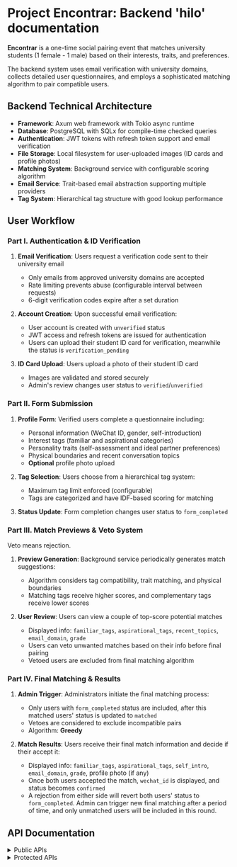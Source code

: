 # Project Encontrar: Backend 'hilo' documentation

**Encontrar** is a one-time social pairing event that matches university students (1 female - 1 male) based on their interests, traits, and preferences.

The backend system uses email verification with university domains, collects detailed user questionnaires, and employs a sophisticated matching algorithm to pair compatible users.

## Backend Technical Architecture

- **Framework**: Axum web framework with Tokio async runtime
- **Database**: PostgreSQL with SQLx for compile-time checked queries
- **Authentication**: JWT tokens with refresh token support and email verification
- **File Storage**: Local filesystem for user-uploaded images (ID cards and profile photos)
- **Matching System**: Background service with configurable scoring algorithm
- **Email Service**: Trait-based email abstraction supporting multiple providers
- **Tag System**: Hierarchical tag structure with good lookup performance

## User Workflow

### Part I. Authentication & ID Verification

1. **Email Verification**: Users request a verification code sent to their university email
   - Only emails from approved university domains are accepted
   - Rate limiting prevents abuse (configurable interval between requests)
   - 6-digit verification codes expire after a set duration

2. **Account Creation**: Upon successful email verification:
   - User account is created with `unverified` status
   - JWT access and refresh tokens are issued for authentication
   - Users can upload their student ID card for verification, meanwhile the status is `verification_pending`

3. **ID Card Upload**: Users upload a photo of their student ID card
   - Images are validated and stored securely
   - Admin's review changes user status to `verified`/`unverified`

### Part II. Form Submission

1. **Profile Form**: Verified users complete a questionnaire including:
   - Personal information (WeChat ID, gender, self-introduction)
   - Interest tags (familiar and aspirational categories)
   - Personality traits (self-assessment and ideal partner preferences)
   - Physical boundaries and recent conversation topics
   - **Optional** profile photo upload

2. **Tag Selection**: Users choose from a hierarchical tag system:
   - Maximum tag limit enforced (configurable)
   - Tags are categorized and have IDF-based scoring for matching

3. **Status Update**: Form completion changes user status to `form_completed`

### Part III. Match Previews & Veto System

Veto means rejection.

1. **Preview Generation**: Background service periodically generates match suggestions:
   - Algorithm considers tag compatibility, trait matching, and physical boundaries
   - Matching tags receive higher scores, and complementary tags receive lower scores

2. **User Review**: Users can view a couple of top-score potential matches
   - Displayed info: `familiar_tags`, `aspirational_tags`, `recent_topics`, `email_domain`, `grade`
   - Users can veto unwanted matches based on their info before final pairing
   - Vetoed users are excluded from final matching algorithm

### Part IV. Final Matching & Results

1. **Admin Trigger**: Administrators initiate the final matching process:
   - Only users with `form_completed` status are included, after this matched users' status is updated to `matched`
   - Vetoes are considered to exclude incompatible pairs
   - Algorithm: **Greedy**

2. **Match Results**: Users receive their final match information and decide if their accept it:
   - Displayed info: `familiar_tags`, `aspirational_tags`, `self_intro`, `email_domain`, `grade`, profile photo (if any)
   - Once both users accepted the match, `wechat_id` is displayed, and status becomes `confirmed`
   - A rejection from either side will revert both users' status to `form_completed`. Admin can trigger new final matching after a period of time, and only unmatched users will be included in this round.

## API Documentation

<details>
<summary>Public APIs</summary>

### Public APIs

#### Authentication Endpoints

- `POST /api/auth/send-code` - Send verification code to email
  - JSON request body: `email`
  - Rate limited per email address
  - Only accepts university domain emails
  - Returns `202 Accepted`

- `POST /api/auth/verify-code` - Verify email code and get JWT tokens
  - JSON request body: `email`, `code`
  - Creates user account and issues token pair
  - Returns `200 OK` with tokens and expiration time
  - Response:

  ```json
  {
    "access_token": "eyJ0eXAiOiJKV1QiLCJhbGciOiJIUzI1NiJ9.eyJzdWIiOiIyNTM2ZjViMC0wZjZjLTQwMWItOWY5Mi1iZTk1ZWZlNTcxZWQiLCJleHAiOjE3NTcyMjQ2NjcsImlhdCI6MTc1NzIyMTA2N30.cSQ4dJp21ie-JdN1S01RtcMmmbtaAO0BorVuBjOzVro",
    "refresh_token": "d1a9ef00-7030-4eaa-a1f5-ca3b582d2f74",
    "token_type": "Bearer",
    "expires_in": 900
  }
  ```

- `POST /api/auth/refresh` - Refresh JWT token pair
  - JSON request body: `refresh_token`
  - Uses valid refresh token to get new tokens
  - Returns: `200 OK` with new tokens and expiration time, refer to `POST /api/auth/verify-code`

#### Health Check

- `GET /health_check` - Server health status
  - Always returns `200 OK`

</details>

<details>
<summary>Protected APIs</summary>

### Protected APIs

_All protected endpoints require valid JWT Bearer token in Authorization header_

#### Profile Management

- `GET /api/profile` - Get current user profile information with final match result, if any.
  - If the user doesn't have a final match partner the final result field will be null; wechat_id becomes not null once both sides have accepted the result

  ```json
  {
    "email": "second@mails.tsinghua.edu.cn",
    "status": "matched",
    "grade": "graduate",
    "final_match": {
      "email_domain": "mails.tsinghua.edu.cn",
      "grade": "undergraduate",
      "familiar_tags": ["pc_fps", "spanish"],
      "aspirational_tags": ["volleyball", "creative_games"],
      "self_intro": "Hello world",
      "photo_url": "/api/images/partner/91f4cf07-b2b4-4c05-a31e-9ed524c936ee.jpg",
      "wechat_id": null
    }
  }
  ```

- `POST /api/upload/profile-photo` - Upload user profile photo
  - Request body: Multipart form with an image `file` field
  - Returns filename for form submission
  - Response: `{"filename": "2536f5b0-0f6c-401b-9f92-be95efe571ed.jpg"}`

#### Form Management

- `POST /api/form` - Submit or update user form
  - Only accessible to verified users
  - Returns `200 OK` with partial submitted form data (without wechat_id field), see `GET /api/form` response
  - JSON request body:

  ```json
  {
    "wechat_id": "examplewechatid",
    "gender": "female",
    "familiar_tags": ["pc_fps", "spanish"],
    "aspirational_tags": ["volleyball", "creative_games"],
    "recent_topics": "Recently I love Bitcoin",
    "self_traits": ["empathy", "explorer"],
    "ideal_traits": ["empathy", "explorer"],
    "physical_boundary": 3,
    "self_intro": "Hello world",
    "profile_photo_filename": "91f4cf07-b2b4-4c05-a31e-9ed524c936ee.jpg"
  }
  ```

- `GET /api/form` - Retrieve user's submitted form
  - Returns `200 OK` with partial submitted form data (without wechat_id field)
  - Response:

  ```json
  {
    "user_id": "91f4cf07-b2b4-4c05-a31e-9ed524c936ee",
    "gender": "female",
    "familiar_tags": ["pc_fps", "spanish"],
    "aspirational_tags": ["volleyball", "creative_games"],
    "recent_topics": "Recently I love Bitcoin",
    "self_traits": ["empathy", "explorer"],
    "ideal_traits": ["empathy", "explorer"],
    "physical_boundary": 3,
    "self_intro": "Hello world",
    "profile_photo_filename": "91f4cf07-b2b4-4c05-a31e-9ed524c936ee.jpg"
  }
  ```

#### ID Verification

- `POST /api/upload/card` - Upload student ID card for verification
  - Multipart form with ID card image `card` field and `grade` text field
  - Changes user status to verification pending
  - Returns `200 OK` with some user info
  - Response:

  ```json
  {
    "email": "second@mails.tsinghua.edu.cn",
    "status": "verification_pending",
    "grade": "graduate",
    "card_photo_filename": "2536f5b0-0f6c-401b-9f92-be95efe571ed.jpg"
  }
  ```

#### Matching System

- `GET /api/veto/previews` - Get current match previews for user to decide on giving vetos
  - Response:

  ```json
  [
    {
      "candidate_id": "3bc5b542-36f2-41d8-8c63-f252f0eb438c",
      "familiar_tags": ["tennis", "martial_arts"],
      "aspirational_tags": ["wild", "pc_fps"],
      "recent_topics": "I'm User 7 and I love meeting new people! I enjoy various activities and am looking forward to connecting with like-minded individuals.",
      "email_domain": "mails.tsinghua.edu.cn",
      "grade": "undergraduate"
    },
    {
      "candidate_id": "47c361f7-d828-4015-892d-bd842bd5b7d7",
      "familiar_tags": ["music_games", "soccer"],
      "aspirational_tags": ["narrative_adventure", "other_sports"],
      "recent_topics": "I'm User 39 and I love meeting new people! I enjoy various activities and am looking forward to connecting with like-minded individuals.",
      "email_domain": "mails.tsinghua.edu.cn",
      "grade": "undergraduate"
    }
  ]
  ```

- `POST /api/veto` - Veto unwanted potential partner
  - JSON request body: `vetoed_id`
  - Response: `{"id": "f217e3c5-b503-4d8d-b37a-251ef63bcf06", "vetoer_id": "91f4cf07-b2b4-4c05-a31e-9ed524c936ee", "vetoed_id": "3bc5b542-36f2-41d8-8c63-f252f0eb438c"}`

- `DELETE /api/veto` - Revoke vetoes
  - JSON request body: `vetoed_id`
  - Response: `{"id": "f217e3c5-b503-4d8d-b37a-251ef63bcf06", "vetoer_id": "91f4cf07-b2b4-4c05-a31e-9ed524c936ee", "vetoed_id": "3bc5b542-36f2-41d8-8c63-f252f0eb438c"}`

- `GET /api/vetoes` - Get casted vetoes
  - Returns `200 OK` with a list of UUIDs of casted vetoes
  - Response: `["3bc5b542-36f2-41d8-8c63-f252f0eb438c", "47c361f7-d828-4015-892d-bd842bd5b7d7"]`

- `POST /api/final-match/accept`, `POST /api/final-match/reject` - Decide on final match
  - Returns `200 OK` with updated profile
  - Response: refer to `GET /api/profile`

- `GET /api/partner-image/{filename}` - Get partner's profile photo
  - Maximum access control, only accessible to matched partners
  - Returns `200 OK` with image

</details>
